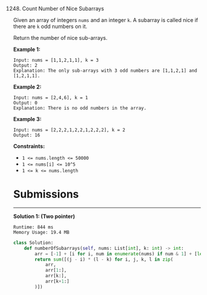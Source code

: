 1248. Count Number of Nice Subarrays

Given an array of integers `nums` and an integer `k`. A subarray is called nice if there are `k` odd numbers on it.

Return the number of nice sub-arrays.

 

**Example 1:**
```
Input: nums = [1,1,2,1,1], k = 3
Output: 2
Explanation: The only sub-arrays with 3 odd numbers are [1,1,2,1] and [1,2,1,1].
```

**Example 2:**
```
Input: nums = [2,4,6], k = 1
Output: 0
Explanation: There is no odd numbers in the array.
```

**Example 3:**
```
Input: nums = [2,2,2,1,2,2,1,2,2,2], k = 2
Output: 16
```

**Constraints:**

* `1 <= nums.length <= 50000`
* `1 <= nums[i] <= 10^5`
* `1 <= k <= nums.length`

# Submissions
---
**Solution 1: (Two pointer)**
```
Runtime: 844 ms
Memory Usage: 19.4 MB
```
```python
class Solution:
    def numberOfSubarrays(self, nums: List[int], k: int) -> int:
        arr = [-1] + [i for i, num in enumerate(nums) if num & 1] + [len(nums)]
        return sum([(j - i) * (l - k) for i, j, k, l in zip(
            arr,
            arr[1:],
            arr[k:],
            arr[k+1:]
        )])
```